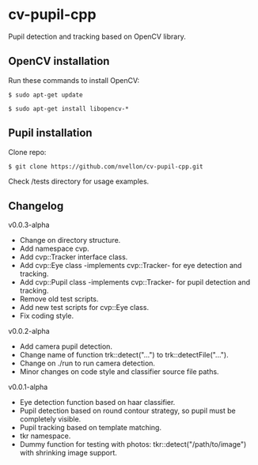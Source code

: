 cv-pupil-cpp
============

Pupil detection and tracking based on OpenCV library.


OpenCV installation
-------------------

Run these commands to install OpenCV: 

    $ sudo apt-get update

    $ sudo apt-get install libopencv-*


Pupil installation
------------------

Clone repo:

    $ git clone https://github.com/nvellon/cv-pupil-cpp.git

Check /tests directory for usage examples.


Changelog
---------

v0.0.3-alpha
- Change on directory structure.
- Add namespace cvp. 
- Add cvp::Tracker interface class. 
- Add cvp::Eye class -implements cvp::Tracker- for eye detection and tracking. 
- Add cvp::Pupil class -implements cvp::Tracker- for pupil detection and tracking.
- Remove old test scripts.
- Add new test scripts for cvp::Eye class.
- Fix coding style.

v0.0.2-alpha
- Add camera pupil detection.
- Change name of function trk::detect("...") to trk::detectFile("...").
- Change on ./run to run camera detection.
- Minor changes on code style and classifier source file paths.

v0.0.1-alpha
- Eye detection function based on haar classifier.
- Pupil detection based on round contour strategy, so pupil must be completely visible.
- Pupil tracking based on template matching.
- tkr namespace.
- Dummy function for testing with photos: tkr::detect("/path/to/image") with shrinking image support.
